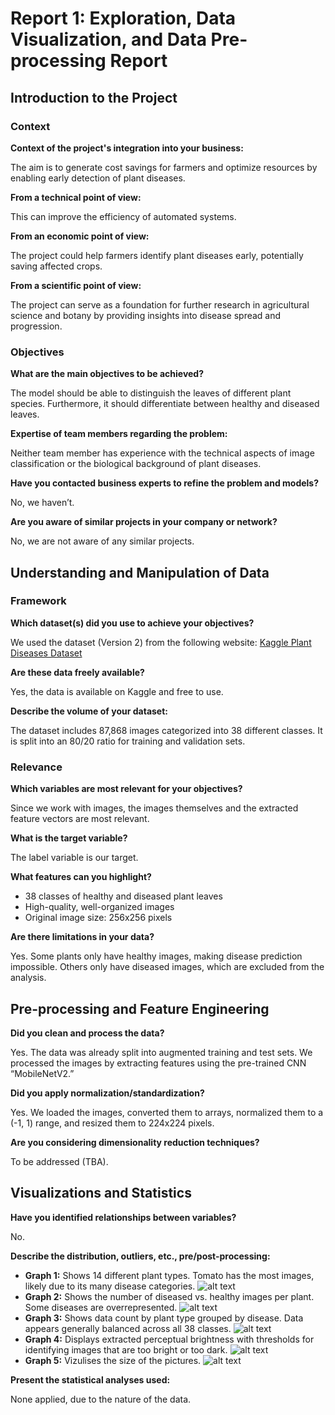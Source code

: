 # Report 1: Exploration, Data Visualization, and Data Pre-processing Report

## Introduction to the Project

### Context

**Context of the project's integration into your business:**

The aim is to generate cost savings for farmers and optimize resources by enabling early detection of plant diseases.

**From a technical point of view:**

This can improve the efficiency of automated systems.

**From an economic point of view:**

The project could help farmers identify plant diseases early, potentially saving affected crops.

**From a scientific point of view:**

The project can serve as a foundation for further research in agricultural science and botany by providing insights into disease spread and progression.

### Objectives

**What are the main objectives to be achieved?**

The model should be able to distinguish the leaves of different plant species. Furthermore, it should differentiate between healthy and diseased leaves.

**Expertise of team members regarding the problem:**

Neither team member has experience with the technical aspects of image classification or the biological background of plant diseases.

**Have you contacted business experts to refine the problem and models?**

No, we haven’t.

**Are you aware of similar projects in your company or network?**

No, we are not aware of any similar projects.

## Understanding and Manipulation of Data

### Framework

**Which dataset(s) did you use to achieve your objectives?**

We used the dataset (Version 2) from the following website: [Kaggle Plant Diseases Dataset](https://www.kaggle.com/datasets/vipoooool/new-plant-diseases-dataset)

**Are these data freely available?**

Yes, the data is available on Kaggle and free to use.

**Describe the volume of your dataset:**

The dataset includes 87,868 images categorized into 38 different classes. It is split into an 80/20 ratio for training and validation sets.

### Relevance

**Which variables are most relevant for your objectives?**

Since we work with images, the images themselves and the extracted feature vectors are most relevant.

**What is the target variable?**

The label variable is our target.

**What features can you highlight?**

- 38 classes of healthy and diseased plant leaves
- High-quality, well-organized images
- Original image size: 256x256 pixels

**Are there limitations in your data?**

Yes. Some plants only have healthy images, making disease prediction impossible. Others only have diseased images, which are excluded from the analysis.

## Pre-processing and Feature Engineering

**Did you clean and process the data?**

Yes. The data was already split into augmented training and test sets. We processed the images by extracting features using the pre-trained CNN “MobileNetV2.”

**Did you apply normalization/standardization?**

Yes. We loaded the images, converted them to arrays, normalized them to a (-1, 1) range, and resized them to 224x224 pixels.

**Are you considering dimensionality reduction techniques?**

To be addressed (TBA).

## Visualizations and Statistics

**Have you identified relationships between variables?**

No.

**Describe the distribution, outliers, etc., pre/post-processing:**

- **Graph 1:** Shows 14 different plant types. Tomato has the most images, likely due to its many disease categories.
![alt text](../02_figures/Viz_1.png)
- **Graph 2:** Shows the number of diseased vs. healthy images per plant. Some diseases are overrepresented.
![alt text](../02_figures/Viz_2.png)
- **Graph 3:** Shows data count by plant type grouped by disease. Data appears generally balanced across all 38 classes.
![alt text](../02_figures/Viz_3.png)
- **Graph 4:** Displays extracted perceptual brightness with thresholds for identifying images that are too bright or too dark.
![alt text](../02_figures/Viz_4.png)
- **Graph 5:** Vizulises the size of the pictures.
![alt text](../02_figures/Viz_5.png)


**Present the statistical analyses used:**

None applied, due to the nature of the data.
